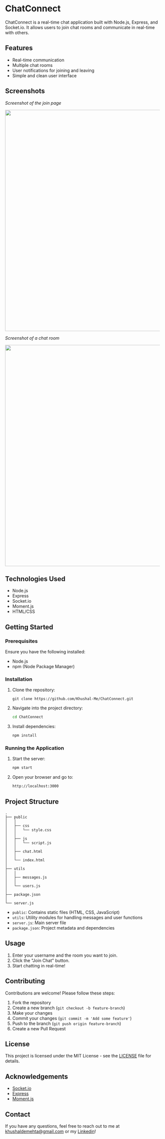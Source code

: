 # ChatConnect

ChatConnect is a real-time chat application built with Node.js, Express, and Socket.io. It allows users to join chat rooms and communicate in real-time with others.

## Features

- Real-time communication
- Multiple chat rooms
- User notifications for joining and leaving
- Simple and clean user interface

## Screenshots


*Screenshot of the join page*

<img width="720" src="https://github.com/user-attachments/assets/e0f401e8-6d50-4d73-b20a-a09db4791743">



*Screenshot of a chat room*

<img width="720" src="https://github.com/user-attachments/assets/39e4cfab-10d3-4711-b3ae-8451ffc7c851">



## Technologies Used

- Node.js
- Express
- Socket.io
- Moment.js
- HTML/CSS

## Getting Started

### Prerequisites

Ensure you have the following installed:

- Node.js
- npm (Node Package Manager)

### Installation

1. Clone the repository:

   ```console
   git clone https://github.com/Khushal-Me/ChatConnect.git
   ```

2. Navigate into the project directory:

   ```bash
   cd ChatConnect
   ```

3. Install dependencies:

   ```bash
   npm install
   ```

### Running the Application

1. Start the server:

   ```bash
   npm start
   ```

2. Open your browser and go to:

   ```bash
   http://localhost:3000
   ```

## Project Structure

```plaintext
.
├── public
│   │ 
│   ├── css
│   │   └── style.css
│   │ 
│   ├── js
│   │   └── script.js
│   │ 
│   ├── chat.html
│   │ 
│   └── index.html
│ 
├── utils
│   │ 
│   ├── messages.js
│   │ 
│   └── users.js
│ 
├── package.json
│ 
└── server.js

```

- `public`: Contains static files (HTML, CSS, JavaScript)
- `utils`: Utility modules for handling messages and user functions
- `server.js`: Main server file
- `package.json`: Project metadata and dependencies

## Usage

1. Enter your username and the room you want to join.
2. Click the "Join Chat" button.
3. Start chatting in real-time!

## Contributing

Contributions are welcome! Please follow these steps:

1. Fork the repository
2. Create a new branch (`git checkout -b feature-branch`)
3. Make your changes
4. Commit your changes (`git commit -m 'Add some feature'`)
5. Push to the branch (`git push origin feature-branch`)
6. Create a new Pull Request

## License

This project is licensed under the MIT License - see the [LICENSE](LICENSE) file for details.

## Acknowledgements

- [Socket.io](https://socket.io/)
- [Express](https://expressjs.com/)
- [Moment.js](https://momentjs.com/)

## Contact

If you have any questions, feel free to reach out to me at khushaldemehta@gmail.com or my [Linkedin](https://www.linkedin.com/in/khushal-mehta/)!
